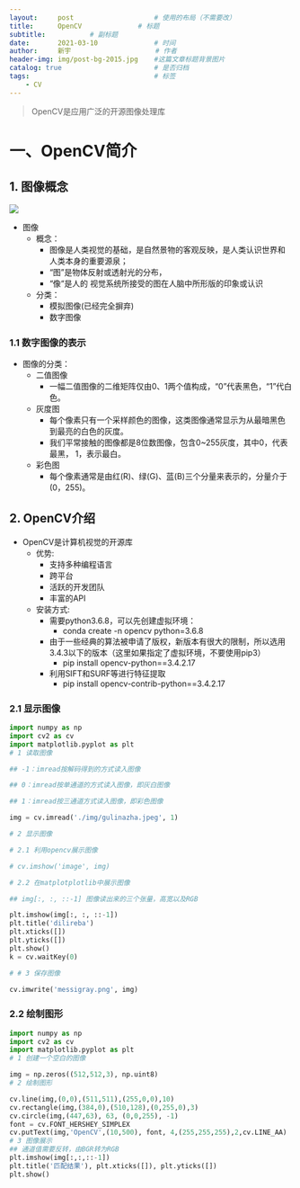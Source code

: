 ```yaml
---
layout:     post                    # 使用的布局（不需要改）
title:      OpenCV 			    # 标题 
subtitle:   	    # 副标题
date:       2021-03-10              # 时间
author:     新宇                     # 作者
header-img: img/post-bg-2015.jpg    #这篇文章标题背景图片
catalog: true                       # 是否归档
tags:                               # 标签
    - CV
---
```

> OpenCV是应用广泛的开源图像处理库

# 一、OpenCV简介
## 1. 图像概念
![](https://tva1.sinaimg.cn/large/008eGmZEly1goejkbgg1zj314g0u0qv6.jpg)

- 图像
	- 概念：
		- 图像是人类视觉的基础，是自然景物的客观反映，是人类认识世界和人类本身的重要源泉；
		- “图”是物体反射或透射光的分布，
		- “像“是人的 视觉系统所接受的图在人脑中所形版的印象或认识
	- 分类：
		- 模拟图像(已经完全摒弃)
		- 数字图像

### 1.1 数字图像的表示

- 图像的分类：
	- 二值图像
		- 一幅二值图像的二维矩阵仅由0、1两个值构成，“0”代表黑色，“1”代白色。
	- 灰度图
		- 每个像素只有一个采样颜色的图像，这类图像通常显示为从最暗黑色到最亮的白色的灰度。
		- 我们平常接触的图像都是8位数图像，包含0~255灰度，其中0，代表最黑， 1，表示最白。
	- 彩色图
		- 每个像素通常是由红(R)、绿(G)、蓝(B)三个分量来表示的，分量介于(0，255)。


## 2. OpenCV介绍
- OpenCV是计算机视觉的开源库
	- 优势: 
		- 支持多种编程语言
		- 跨平台 
		- 活跃的开发团队 
		- 丰富的API
	- 安装方式:
		- 需要python3.6.8，可以先创建虚拟环境：
			- conda create -n opencv python=3.6.8
		- 由于一些经典的算法被申请了版权，新版本有很大的限制，所以选用3.4.3以下的版本（这里如果指定了虚拟环境，不要使用pip3）
			- pip install opencv-python==3.4.2.17
		- 利用SIFT和SURF等进行特征提取
			- pip install opencv-contrib-python==3.4.2.17


### 2.1 显示图像
```python
import numpy as np
import cv2 as cv
import matplotlib.pyplot as plt
# 1 读取图像

## -1：imread按解码得到的方式读入图像

## 0：imread按单通道的方式读入图像，即灰白图像

## 1：imread按三通道方式读入图像，即彩色图像 

img = cv.imread('./img/gulinazha.jpeg', 1)

# 2 显示图像

# 2.1 利用opencv展示图像

# cv.imshow('image', img)

# 2.2 在matplotplotlib中展示图像

## img[:, :, ::-1] 图像读出来的三个张量，高宽以及RGB

plt.imshow(img[:, :, ::-1])
plt.title('dilireba')
plt.xticks([])
plt.yticks([])
plt.show()
k = cv.waitKey(0)

# # 3 保存图像

cv.imwrite('messigray.png', img)
```

### 2.2 绘制图形
```python
import numpy as np
import cv2 as cv
import matplotlib.pyplot as plt
# 1 创建一个空白的图像

img = np.zeros((512,512,3), np.uint8)
# 2 绘制图形

cv.line(img,(0,0),(511,511),(255,0,0),10) 
cv.rectangle(img,(384,0),(510,128),(0,255,0),3) 
cv.circle(img,(447,63), 63, (0,0,255), -1)
font = cv.FONT_HERSHEY_SIMPLEX
cv.putText(img,'OpenCV',(10,500), font, 4,(255,255,255),2,cv.LINE_AA) 
# 3 图像展示
## 通道值需要反转，由BGR转为RGB
plt.imshow(img[:,:,::-1])
plt.title('匹配结果'), plt.xticks([]), plt.yticks([])
plt.show()
```